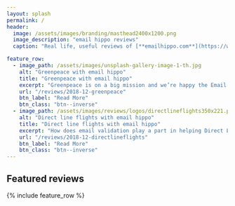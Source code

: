 ```yaml
---
layout: splash
permalink: /
header:
  image: /assets/images/branding/masthead2400x1200.png
  image_description: "email hippo reviews"
  caption: "Real life, useful reviews of [**emailhippo.com**](https://www.emailhippo.com)"

feature_row:
  - image_path: /assets/images/unsplash-gallery-image-1-th.jpg
    alt: "Greenpeace with email hippo"
    title: "Greenpeace with email hippo"
    excerpt: "Greenpeace is on a big mission and we’re happy the Email Hippo email validation API has a tiny part to play."
    url: "/reviews/2018-12-greenpeace"
    btn_label: "Read More"
    btn_class: "btn--inverse"  
  - image_path: /assets/images/reviews/logos/directlineflights350x221.png
    alt: "Direct line flights with email hippo"
    title: "Direct line flights with email hippo"
    excerpt: "How does email validation play a part in helping Direct Line Flights cut costs?"
    url: "/reviews/2018-12-directlineflights"
    btn_label: "Read More"
    btn_class: "btn--inverse"  
---
```


## Featured reviews
{% include feature_row %}